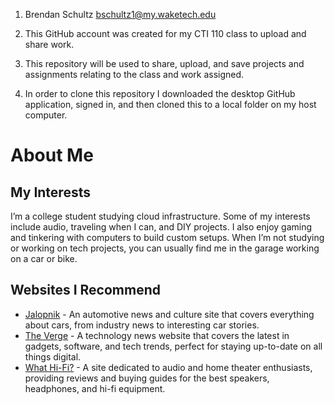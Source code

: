 1) Brendan Schultz
  bschultz1@my.waketech.edu

2) This GitHub account was created for my CTI 110 class to upload and share work.

3) This repository will be used to share, upload, and save projects and assignments relating to the class and work assigned.

4) In order to clone this repository I downloaded the desktop GitHub application, signed in, and then cloned this to a local folder on my host computer.
   
# About Me

## My Interests

I’m a college student studying cloud infrastructure. Some of my interests include audio, traveling when I can, and DIY projects. I also enjoy gaming and tinkering with computers to build custom setups. When I’m not studying or working on tech projects, you can usually find me in the garage working on a car or bike.

## Websites I Recommend
- [Jalopnik](https://www.jalopnik.com) - An automotive news and culture site that covers everything about cars, from industry news to interesting car stories.
- [The Verge](https://www.theverge.com) - A technology news website that covers the latest in gadgets, software, and tech trends, perfect for staying up-to-date on all things digital.
- [What Hi-Fi?](https://www.whathifi.com) - A site dedicated to audio and home theater enthusiasts, providing reviews and buying guides for the best speakers, headphones, and hi-fi equipment.
